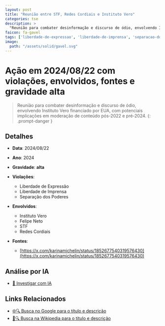 ```yaml
---
layout: post
title: "Reunião entre STF, Redes Cordiais e Instituto Vero"
categories: tse
description: > 
  "Reunião para combater desinformação e discurso de ódio, envolvendo Instituto Vero financiado por EUA, com potenciais implicações em moderação de conteúdo pós-2022 e pré-2024."
faicon: fa-gavel
tags: ['liberdade-de-expressao', 'liberdade-de-imprensa', 'separacao-dos-poderes', 'instituto-vero', 'felipe-neto', 'stf', 'redes-cordiais', 'gravidade-alta', 'reuniao', 'desinformacao', 'judiciario', 'censura']
image:
  path: "/assets/solid/gavel.svg"
---
```


# Ação em 2024/08/22 com violações, envolvidos, fontes e gravidade alta

> Reunião para combater desinformação e discurso de ódio, envolvendo Instituto Vero financiado por EUA, com potenciais implicações em moderação de conteúdo pós-2022 e pré-2024.
{: .prompt-danger }

## Detalhes
- **Data**: 2024/08/22
- **Ano**: 2024
- **Gravidade**: **alta** <i class="fas fa-gavel"></i>

- **Violações**:
  - Liberdade de Expressão
  - Liberdade de Imprensa
  - Separação dos Poderes
- **Envolvidos**:
  - Instituto Vero
  - Felipe Neto
  - STF
  - Redes Cordiais
- **Fontes**:
  - [https://x.com/karinamichelin/status/1852677540319576430](https://x.com/karinamichelin/status/1852677540319576430)

## Análise por IA
- [🤖 Investigar com IA](https://www.perplexity.ai/search?q=%20Reuni%C3%A3o%20entre%20STF%2C%20Redes%20Cordiais%20e%20Instituto%20Vero%20Reuni%C3%A3o%20para%20combater%20desinforma%C3%A7%C3%A3o%20e%20discurso%20de%20%C3%B3dio%2C%20envolvendo%20Instituto%20Vero%20financiado%20por%20EUA%2C%20com%20potenciais%20implica%C3%A7%C3%B5es%20em%20modera%C3%A7%C3%A3o%20de%20conte%C3%BAdo%20p%C3%B3s-2022%20e%20pr%C3%A9-2024.%20Liberdade%20de%20Express%C3%A3o%20Liberdade%20de%20Imprensa%20Separa%C3%A7%C3%A3o%20dos%20Poderes%202024%20gravidade%20alta)

## Links Relacionados
- [🌐🔍 Busca no Google para o título e descrição](https://www.google.com/search?q=%20Reuni%C3%A3o%20entre%20STF%2C%20Redes%20Cordiais%20e%20Instituto%20Vero%20Reuni%C3%A3o%20para%20combater%20desinforma%C3%A7%C3%A3o%20e%20discurso%20de%20%C3%B3dio%2C%20envolvendo%20Instituto%20Vero%20financiado%20por%20EUA%2C%20com%20potenciais%20implica%C3%A7%C3%B5es%20em%20modera%C3%A7%C3%A3o%20de%20conte%C3%BAdo%20p%C3%B3s-2022%20e%20pr%C3%A9-2024.%20Liberdade%20de%20Express%C3%A3o%20Liberdade%20de%20Imprensa%20Separa%C3%A7%C3%A3o%20dos%20Poderes%202024%20gravidade%20alta)
- [📖🔍 Busca na Wikipedia para o título e descrição](https://pt.wikipedia.org/w/index.php?search=%20Reuni%C3%A3o%20entre%20STF%2C%20Redes%20Cordiais%20e%20Instituto%20Vero%20Reuni%C3%A3o%20para%20combater%20desinforma%C3%A7%C3%A3o%20e%20discurso%20de%20%C3%B3dio%2C%20envolvendo%20Instituto%20Vero%20financiado%20por%20EUA%2C%20com%20potenciais%20implica%C3%A7%C3%B5es%20em%20modera%C3%A7%C3%A3o%20de%20conte%C3%BAdo%20p%C3%B3s-2022%20e%20pr%C3%A9-2024.%20Liberdade%20de%20Express%C3%A3o%20Liberdade%20de%20Imprensa%20Separa%C3%A7%C3%A3o%20dos%20Poderes%202024%20gravidade%20alta)

